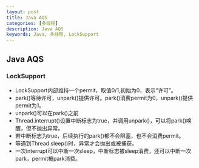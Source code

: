 ```yaml
---
layout: post
title: Java AQS
categories: [多线程]
description: Java AQS
keywords: Java, 多线程, LockSupport
---
```


## Java AQS

### LockSupport

- LockSupport内部维持一个permit，取值0/1,初始为0，表示“许可”。
- park()等待许可，unpark()提供许可。park()消费permit为0，unpark()提供permit为1。
- unpark()可以在park()之前
- Thread.interrupt()设置中断标志为true，并调用unpark()，可以将park()唤醒，但不抛出异常。
- 若中断标志为true，后续执行的park()都不会阻塞，也不会消费permit。
- 等遇到Thread.sleep()时，异常才会抛出或被捕获。
- 一次interrupt可以中断一次sleep，中断标志被sleep消费，还可以中断一次park，permit被park消费。